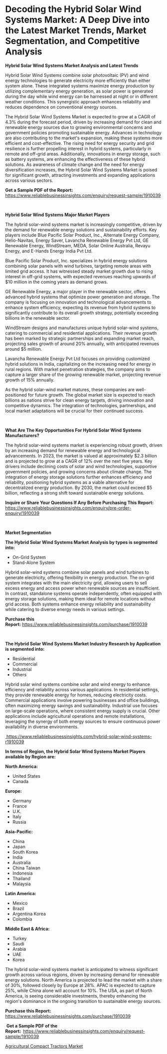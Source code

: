 <p><h1>Decoding the Hybrid Solar Wind Systems Market: A Deep Dive into the Latest Market Trends, Market Segmentation, and Competitive Analysis</h1></p><p><strong>Hybrid Solar Wind Systems Market Analysis and Latest Trends</strong></p>
<p><p>Hybrid Solar Wind Systems combine solar photovoltaic (PV) and wind energy technologies to generate electricity more efficiently than either system alone. These integrated systems maximize energy production by utilizing complementary energy generation, as solar power is generated during the day while wind energy can be harnessed at night or in different weather conditions. This synergistic approach enhances reliability and reduces dependence on conventional energy sources.</p><p>The Hybrid Solar Wind Systems Market is expected to grow at a CAGR of 4.3% during the forecast period, driven by increasing demand for clean and renewable energy sources due to growing environmental concerns and government policies promoting sustainable energy. Advances in technology are also contributing to the market's expansion, making these systems more efficient and cost-effective. The rising need for energy security and grid resilience is further propelling interest in hybrid systems, particularly in remote and off-grid areas. Additionally, innovations in energy storage, such as battery systems, are enhancing the effectiveness of these hybrid solutions. As awareness of climate change and the need for energy diversification increases, the Hybrid Solar Wind Systems Market is poised for significant growth, attracting investments and expanding applications across various sectors.</p></p>
<p><strong>Get a Sample PDF of the Report:&nbsp;</strong> <a href="https://www.reliablebusinessinsights.com/enquiry/request-sample/1910039?utm_campaign=2283&utm_medium=2&utm_source=Github&utm_content=ia&utm_term=28022025&utm_id=hybrid-solar-wind-systems">https://www.reliablebusinessinsights.com/enquiry/request-sample/1910039</a></p>
<p>&nbsp;</p>
<p><strong>Hybrid Solar Wind Systems Major Market Players</strong></p>
<p><p>The hybrid solar-wind systems market is increasingly competitive, driven by the demand for renewable energy solutions and sustainability efforts. Key players include Blue Pacific Solar Product, Inc., Alternate Energy Company, Helio-Navitas, Energy Saver, Lavancha Renewable Energy Pvt Ltd, GE Renewable Energy, WindStream, MEDA, Solar Online Australia, Revayu Energy, and E-Hands Energy India Pvt Ltd.</p><p>Blue Pacific Solar Product, Inc. specializes in hybrid energy solutions combining solar panels with wind turbines, targeting remote areas with limited grid access. It has witnessed steady market growth due to rising interest in off-grid systems, with expected revenues reaching upwards of $10 million in the coming years as demand grows.</p><p>GE Renewable Energy, a major player in the renewable sector, offers advanced hybrid systems that optimize power generation and storage. The company is focusing on innovation and technological advancements to enhance system efficiency, expecting its revenue from hybrid systems to significantly contribute to its overall growth strategy, potentially exceeding billions in the renewable sector.</p><p>WindStream designs and manufactures unique hybrid solar-wind systems, catering to commercial and residential applications. Their revenue growth has been marked by strategic partnerships and expanding market reach, projecting sales growth of around 20% annually, with anticipated revenues around $5 million.</p><p>Lavancha Renewable Energy Pvt Ltd focuses on providing customized hybrid solutions in India, capitalizing on the increasing need for energy in rural regions. With market penetration strategies, the company aims to capture a larger share of the growing renewable market, projecting revenue growth of 15% annually.</p><p>As the hybrid solar-wind market matures, these companies are well-positioned for future growth. The global market size is expected to reach billions as nations strive for clean energy targets, driving innovation and competitive dynamics. The integration of technologies, partnerships, and local market adaptations will be crucial for their continued success.</p></p>
<p>&nbsp;</p>
<p><strong>What Are The Key Opportunities For Hybrid Solar Wind Systems Manufacturers?</strong></p>
<p><p>The hybrid solar-wind systems market is experiencing robust growth, driven by an increasing demand for renewable energy and technological advancements. In 2023, the market is valued at approximately $2.3 billion and is projected to grow at a CAGR of 12% over the next five years. Key drivers include declining costs of solar and wind technologies, supportive government policies, and growing concerns about climate change. The integration of energy storage solutions further enhances efficiency and reliability, positioning hybrid systems as a viable alternative for decentralized energy production. By 2030, the market could exceed $5 billion, reflecting a strong shift toward sustainable energy solutions.</p></p>
<p><strong>Inquire or Share Your Questions If Any Before Purchasing This Report:</strong> <a href="https://www.reliablebusinessinsights.com/enquiry/pre-order-enquiry/1910039?utm_campaign=2283&utm_medium=2&utm_source=Github&utm_content=ia&utm_term=28022025&utm_id=hybrid-solar-wind-systems">https://www.reliablebusinessinsights.com/enquiry/pre-order-enquiry/1910039</a></p>
<p>&nbsp;</p>
<p><strong>Market Segmentation</strong></p>
<p><strong>The Hybrid Solar Wind Systems Market Analysis by types is segmented into:</strong></p>
<p><ul><li>On-Grid System</li><li>Stand-Alone System</li></ul></p>
<p><p>Hybrid solar-wind systems combine solar panels and wind turbines to generate electricity, offering flexibility in energy production. The on-grid system integrates with the main electricity grid, allowing users to sell excess energy and access power when renewable sources are insufficient. In contrast, standalone systems operate independently, often equipped with energy storage solutions, making them ideal for remote locations without grid access. Both systems enhance energy reliability and sustainability while catering to diverse energy needs in various settings.</p></p>
<p><strong>Purchase this Report:&nbsp;</strong><a href="https://www.reliablebusinessinsights.com/purchase/1910039?utm_campaign=2283&utm_medium=2&utm_source=Github&utm_content=ia&utm_term=28022025&utm_id=hybrid-solar-wind-systems">https://www.reliablebusinessinsights.com/purchase/1910039</a></p>
<p>&nbsp;</p>
<p><strong>The Hybrid Solar Wind Systems Market Industry Research by Application is segmented into:</strong></p>
<p><ul><li>Residential</li><li>Commercial</li><li>Industrial</li><li>Others</li></ul></p>
<p><p>Hybrid solar wind systems combine solar and wind energy to enhance efficiency and reliability across various applications. In residential settings, they provide renewable energy for homes, reducing electricity costs. Commercial applications involve powering businesses and office buildings, often maximizing energy savings and sustainability. Industrial use focuses on large-scale operations, where consistent energy supply is crucial. Other applications include agricultural operations and remote installations, leveraging the synergy of both energy sources to ensure continuous power availability in diverse environments.</p></p>
<p><a href="https://www.reliablebusinessinsights.com/hybrid-solar-wind-systems-r1910039?utm_campaign=2283&utm_medium=2&utm_source=Github&utm_content=ia&utm_term=28022025&utm_id=hybrid-solar-wind-systems">&nbsp;https://www.reliablebusinessinsights.com/hybrid-solar-wind-systems-r1910039</a></p>
<p><strong>In terms of Region, the Hybrid Solar Wind Systems Market Players available by Region are:</strong></p>
<p>
    <p> <strong> North America: </strong>
        <ul>
            <li>United States</li>
            <li>Canada</li>
        </ul>
        </p> 
    <p> <strong> Europe: </strong>
        <ul>
            <li>Germany</li>
            <li>France</li>
            <li>U.K.</li>
            <li>Italy</li>
            <li>Russia</li>
        </ul>
        </p> 
    <p> <strong> Asia-Pacific: </strong>
        <ul>
            <li>China</li>
            <li>Japan</li>
            <li>South Korea</li>
            <li>India</li>
            <li>Australia</li>
            <li>China Taiwan</li>
            <li>Indonesia</li>
            <li>Thailand</li>
            <li>Malaysia</li>
        </ul>
        </p> 
    <p> <strong> Latin America: </strong>
        <ul>
            <li>Mexico</li>
            <li>Brazil</li>
            <li>Argentina Korea</li>
            <li>Colombia</li>
        </ul>
        </p> 
    <p> <strong> Middle East & Africa: </strong>
        <ul>
            <li>Turkey</li>
            <li>Saudi</li>
            <li>Arabia</li>
            <li>UAE</li>
            <li>Korea</li>
        </ul>
    </p>
    </p>
<p><p>The hybrid solar-wind systems market is anticipated to witness significant growth across various regions, driven by increasing demand for renewable energy solutions. North America is projected to lead the market with a share of 30%, followed closely by Europe at 28%. APAC is expected to capture 25%, while China alone will account for 10%. The USA, as part of North America, is seeing considerable investments, thereby enhancing the region's dominance in the ongoing transition to sustainable energy sources.</p></p>
<p><strong>Purchase this Report: </strong><a href="https://www.reliablebusinessinsights.com/purchase/1910039?utm_campaign=2283&utm_medium=2&utm_source=Github&utm_content=ia&utm_term=28022025&utm_id=hybrid-solar-wind-systems">https://www.reliablebusinessinsights.com/purchase/1910039</a></p>
<p>&nbsp;<strong>Get a Sample PDF of the Report:&nbsp;&nbsp;</strong><a href="https://www.reliablebusinessinsights.com/enquiry/request-sample/1910039?utm_campaign=2283&utm_medium=2&utm_source=Github&utm_content=ia&utm_term=28022025&utm_id=hybrid-solar-wind-systems">https://www.reliablebusinessinsights.com/enquiry/request-sample/1910039</a></p>
<p><strong></strong></p>
<p><p><a href="https://github.com/AshrafKhan865/Market-Research-Report-List-1/blob/main/agricultural-compact-tractors-market.md?utm_campaign=2283&utm_medium=2&utm_source=Github&utm_content=ia&utm_term=28022025&utm_id=hybrid-solar-wind-systems">Agricultural Compact Tractors Market</a></p></p>